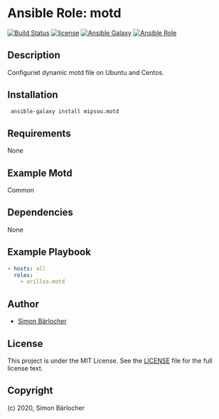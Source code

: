 # Ansible Role: motd

[![Build Status](https://img.shields.io/travis/mipsou/ansible.motd.svg?branch=master&style=popout-square)](https://travis-ci.org/mipsou/ansible.motd) [![license](https://img.shields.io/github/license/mashape/apistatus.svg?style=popout-square)](https://sbaerlo.ch/licence) [![Ansible Galaxy](https://img.shields.io/badge/ansible--galaxy-motd-blue.svg?style=popout-square)](https://galaxy.ansible.com/mipsou/motd) [![Ansible Role](https://img.shields.io/ansible/role/d/21815.svg?style=popout-square)](https://galaxy.ansible.com/mipsou/motd)

## Description

Configuriet dynamic motd file on Ubuntu and Centos.

## Installation

```bash
 ansible-galaxy install mipsou.motd
```

## Requirements

None

## Example Motd

Common

## Dependencies

None

## Example Playbook

```yml
- hosts: all
  roles:
    - arillso.motd
```

## Author

- [Simon Bärlocher](https://sbaerlocher.ch)

## License

This project is under the MIT License. See the [LICENSE](https://sbaerlo.ch/licence) file for the full license text.

## Copyright

(c) 2020, Simon Bärlocher
